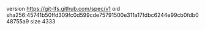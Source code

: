 version https://git-lfs.github.com/spec/v1
oid sha256:45741b50ffd309fc0d599cde75791500e311a17fdbc6244e99cb0fdb048755a9
size 4333
